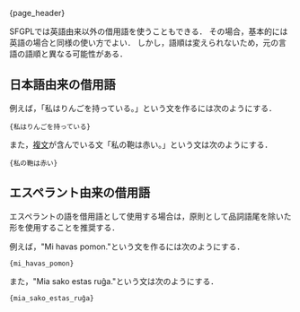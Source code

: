 {page_header}

SFGPLでは英語由来以外の借用語を使うこともできる．
その場合，基本的には英語の場合と同様の使い方でよい．
しかし，語順は変えられないため，元の言語の語順と異なる可能性がある．

## 日本語由来の借用語

例えば，「私はりんごを持っている。」という文を作るには次のようにする．

```SFGPL
{私はりんごを持っている}
```

また，[複文]({docs_CompoundSentences})が含んでいる文「私の鞄は赤い。」という文は次のようにする．

```SFGPL
{私の鞄は赤い}
```

## エスペラント由来の借用語

エスペラントの語を借用語として使用する場合は，原則として品詞語尾を除いた形を使用することを推奨する．

例えば，"Mi havas pomon."という文を作るには次のようにする．

```SFGPL
{mi_havas_pomon}
```

また，"Mia sako estas ruĝa."という文は次のようにする．

```SFGPL
{mia_sako_estas_ruĝa}
```
